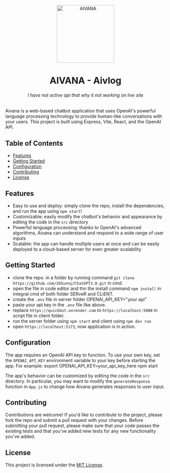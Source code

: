 <p align="center"><img width="180" src="https://aivanaart.vercel.app/assets/logo-76f396b8.png" alt="AIVANA"><h1 align="center">AIVANA - Aivlog</h1><h6 align='center'>I have not active api that why it not working on live site</h6></p>

<a align="center" style="text-align: center;">Aivana is a web-based chatbot application that uses OpenAI's powerful language processing technology to provide human-like conversations with your users. This project is built using Express, Vite, React, and the OpenAI API.</a>

## Table of Contents

- [Features](#features)
- [Getting Started](#getting-started)
- [Configuration](#configuration)
- [Contributing](#contributing)
- [License](#license)

## Features

- Easy to use and deploy: simply clone the repo, install the dependencies, and run the app using `npm start`!
- Customizable: easily modify the chatbot's behavior and appearance by editing the code in the `src` directory
- Powerful language processing: thanks to OpenAI's advanced algorithms, Aivana can understand and respond to a wide range of user inputs
- Scalable: the app can handle multiple users at once and can be easily deployed to a cloud-based server for even greater scalability

## Getting Started
- clone the repo. in a folder by running command `git clone https://github.com/20Sunny/ChatGPT3.0.git` in cmd.
- open the file in code editor and thn the install command `npm install` in integral cmd of both folder SERveR and CLiENT.
- create the `.env` file in server folder
  OPENAI_API_KEY="your api"
- paste your api key in the `.env` file like above.
- replace `https://quickbot.onrender.com` to `https://localhost:5000` in script file in client folder.
- run the server folder using `npm start` and client using `npm dev run`
- open `https://localhost:5173`, now application is in action.

## Configuration

The app requires an OpenAI API key to function. To use your own key, set the `OPENAI_API_KEY` environment variable to your key before starting the app. For example:
export OPENAI_API_KEY=your_api_key_here
npm start


The app's behavior can be customized by editing the code in the `src` directory. In particular, you may want to modify the `generateResponse` function in `App.js` to change how Aivana generates responses to user input.

## Contributing

Contributions are welcome! If you'd like to contribute to the project, please fork the repo and submit a pull request with your changes. Before submitting your pull request, please make sure that your code passes the existing tests and that you've added new tests for any new functionality you've added.

## License

This project is licensed under the [MIT License](LICENSE).


